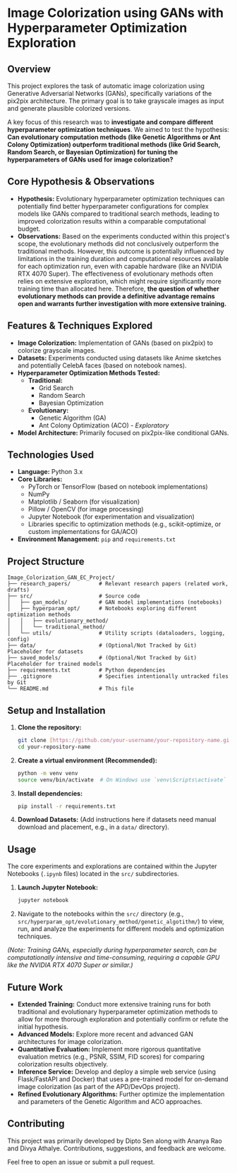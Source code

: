 # Image Colorization using GANs with Hyperparameter Optimization Exploration

## Overview

This project explores the task of automatic image colorization using Generative Adversarial Networks (GANs), specifically variations of the pix2pix architecture. The primary goal is to take grayscale images as input and generate plausible colorized versions.

A key focus of this research was to **investigate and compare different hyperparameter optimization techniques**. We aimed to test the hypothesis: **Can evolutionary computation methods (like Genetic Algorithms or Ant Colony Optimization) outperform traditional methods (like Grid Search, Random Search, or Bayesian Optimization) for tuning the hyperparameters of GANs used for image colorization?**

## Core Hypothesis & Observations

* **Hypothesis:** Evolutionary hyperparameter optimization techniques can potentially find better hyperparameter configurations for complex models like GANs compared to traditional search methods, leading to improved colorization results within a comparable computational budget.
* **Observations:** Based on the experiments conducted within this project's scope, the evolutionary methods did not conclusively outperform the traditional methods. However, this outcome is potentially influenced by limitations in the training duration and computational resources available for each optimization run, even with capable hardware (like an NVIDIA RTX 4070 Super). The effectiveness of evolutionary methods often relies on extensive exploration, which might require significantly more training time than allocated here. Therefore, **the question of whether evolutionary methods can provide a definitive advantage remains open and warrants further investigation with more extensive training.**

## Features & Techniques Explored

* **Image Colorization:** Implementation of GANs (based on pix2pix) to colorize grayscale images.
* **Datasets:** Experiments conducted using datasets like Anime sketches and potentially CelebA faces (based on notebook names).
* **Hyperparameter Optimization Methods Tested:**
    * **Traditional:**
        * Grid Search
        * Random Search
        * Bayesian Optimization
    * **Evolutionary:**
        * Genetic Algorithm (GA)
        * Ant Colony Optimization (ACO) - *Exploratory*
* **Model Architecture:** Primarily focused on pix2pix-like conditional GANs.

## Technologies Used

* **Language:** Python 3.x
* **Core Libraries:**
    * PyTorch or TensorFlow (based on notebook implementations)
    * NumPy
    * Matplotlib / Seaborn (for visualization)
    * Pillow / OpenCV (for image processing)
    * Jupyter Notebook (for experimentation and visualization)
    * Libraries specific to optimization methods (e.g., scikit-optimize, or custom implementations for GA/ACO)
* **Environment Management:** `pip` and `requirements.txt`

## Project Structure

```
Image_Colorization_GAN_EC_Project/
├── research_papers/         # Relevant research papers (related work, drafts)
├── src/                     # Source code
│   ├── gan_models/          # GAN model implementations (notebooks)
│   ├── hyperparam_opt/      # Notebooks exploring different optimization methods
│   │   ├── evolutionary_method/
│   │   └── traditional_method/
│   └── utils/               # Utility scripts (dataloaders, logging, config)
├── data/                    # (Optional/Not Tracked by Git) Placeholder for datasets
├── saved_models/            # (Optional/Not Tracked by Git) Placeholder for trained models
├── requirements.txt         # Python dependencies
├── .gitignore               # Specifies intentionally untracked files by Git
└── README.md                # This file
```

## Setup and Installation

1.  **Clone the repository:**
    ```bash
    git clone [https://github.com/your-username/your-repository-name.git](https://github.com/your-username/your-repository-name.git) # Replace with your repo URL
    cd your-repository-name
    ```

2.  **Create a virtual environment (Recommended):**
    ```bash
    python -m venv venv
    source venv/bin/activate  # On Windows use `venv\Scripts\activate`
    ```

3.  **Install dependencies:**
    ```bash
    pip install -r requirements.txt
    ```

4.  **Download Datasets:** (Add instructions here if datasets need manual download and placement, e.g., in a `data/` directory).

## Usage

The core experiments and explorations are contained within the Jupyter Notebooks (`.ipynb` files) located in the `src/` subdirectories.

1.  **Launch Jupyter Notebook:**
    ```bash
    jupyter notebook
    ```
2.  Navigate to the notebooks within the `src/` directory (e.g., `src/hyperparam_opt/evolutionary_method/genetic_algotithm/`) to view, run, and analyze the experiments for different models and optimization techniques.

*(Note: Training GANs, especially during hyperparameter search, can be computationally intensive and time-consuming, requiring a capable GPU like the NVIDIA RTX 4070 Super or similar.)*

## Future Work

* **Extended Training:** Conduct more extensive training runs for both traditional and evolutionary hyperparameter optimization methods to allow for more thorough exploration and potentially confirm or refute the initial hypothesis.
* **Advanced Models:** Explore more recent and advanced GAN architectures for image colorization.
* **Quantitative Evaluation:** Implement more rigorous quantitative evaluation metrics (e.g., PSNR, SSIM, FID scores) for comparing colorization results objectively.
* **Inference Service:** Develop and deploy a simple web service (using Flask/FastAPI and Docker) that uses a pre-trained model for on-demand image colorization (as part of the APD/DevOps project).
* **Refined Evolutionary Algorithms:** Further optimize the implementation and parameters of the Genetic Algorithm and ACO approaches.

## Contributing

This project was primarily developed by Dipto Sen along with Ananya Rao and Divya Athalye. Contributions, suggestions, and feedback are welcome.

Feel free to open an issue or submit a pull request.

